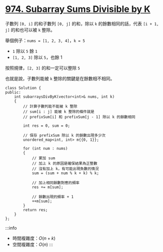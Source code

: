 # [974\. Subarray Sums Divisible by K](https://leetcode.com/problems/subarray-sums-divisible-by-k/)

子數列 `[0, i]` 的和子數列 `[0, j]` 的和，除以 `k` 的餘數相同的話，代表 `[i + 1, j]` 的和也可以被 `k` 整除。

舉個例子：`nums = [1, 2, 3, 4]`，`k = 5`

- `1` 除以 `5` 餘 `1`
- `[1, 2, 3]` 除以 `5`，也餘 1

按照規律，`[2, 3]` 的和一定可以整除 `5`

也就是說，子數列能被 `k` 整除的關鍵是在餘數相不相同。



```cpp=
class Solution {
public:
    int subarraysDivByK(vector<int>& nums, int k)
    {
        // 計算子數列能不能被 k 整除
        // sum[i : j] 能被 k 整除的條件就是
        // prefixSum[i] 和 prefixSum[j - 1] 除以 k 的餘數相同

    	int res = 0, sum = 0;

        // 保存 prefixSum 除以 k 的餘數出現多少次
        unordered_map<int, int> m{{0, 1}};

        for (int num : nums)
        {
            // 累加 sum
            // 加上 k 的原因是確保結果為正整數
            // 沒有加上 k，有可能出現負數的情況
        	sum = (sum + num % k + k) % k;

            // 加上相同餘數對應的頻率
        	res += m[sum];

            // 餘數出現的頻率 + 1
        	++m[sum];
        }
        return res;
    }
};
```

:::info
- 時間複雜度：$O(n + k)$
- 空間複雜度：$O(n)$
:::
